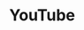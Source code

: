 # YouTube
<frame src="//player.bilibili.com/player.html?aid=569061643&bvid=BV1fv4y157VC&cid=1070318874&p=2" scrolling="no" border="0" frameborder="no" framespacing="0" allowfullscreen="true"> </frame>
<br />
<dialog>
# What do you like to do in your free time?
## I love watching YouTube [videos/n./2].
# Me, too. what do you watch?
## [Comedies/n./2], mostly. My favorite YouTuber is Ryan Higa.
# Haha! He's funny.
## What do you like to watch?
# I like to watch beauty [tutorials/n.], so I can imporve my [make-up/n./2] skills.
I also like to watch gaming [channels/n./19] of top gammers.
## Nice. If you find some interesting new channels, let me know.
# OK!
</dialog>
